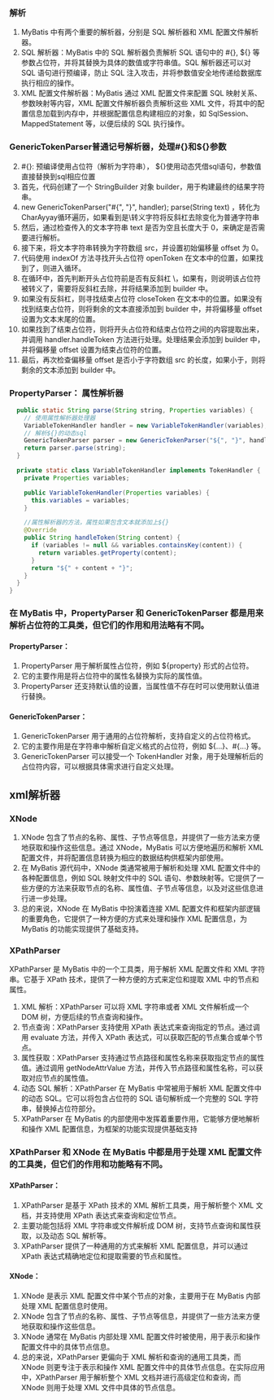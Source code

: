 ### 解析
1. MyBatis 中有两个重要的解析器，分别是 SQL 解析器和 XML 配置文件解析器。
2. SQL 解析器：MyBatis 中的 SQL 解析器负责解析 SQL 语句中的 #{}, ${} 等参数占位符，并将其替换为具体的数值或字符串值。SQL 解析器还可以对 SQL 语句进行预编译，防止 SQL 注入攻击，并将参数值安全地传递给数据库执行相应的操作。
3. XML 配置文件解析器：MyBatis 通过 XML 配置文件来配置 SQL 映射关系、参数映射等内容，XML 配置文件解析器负责解析这些 XML 文件，将其中的配置信息加载到内存中，并根据配置信息构建相应的对象，如 SqlSession、MappedStatement 等，以便后续的 SQL 执行操作。

### GenericTokenParser普通记号解析器，处理#{}和${}参数
2. #{}: 预编译使用占位符（解析为字符串）， ${}使用动态凭借sql语句，参数值直接替换到sql相应位置
3. 首先，代码创建了一个 StringBuilder 对象 builder，用于构建最终的结果字符串。
4. new GenericTokenParser("#{", "}", handler); parse(String text) ，转化为CharAyyay循环遍历，如果看到是\\转义字符将反斜杠去除变化为普通字符串
5. 然后，通过检查传入的文本字符串 text 是否为空且长度大于 0，来确定是否需要进行解析。
6. 接下来，将文本字符串转换为字符数组 src，并设置初始偏移量 offset 为 0。
7. 代码使用 indexOf 方法寻找开头占位符 openToken 在文本中的位置，如果找到了，则进入循环。
8. 在循环中，首先判断开头占位符前是否有反斜杠 \，如果有，则说明该占位符被转义了，需要将反斜杠去除，并将结果添加到 builder 中。
9. 如果没有反斜杠，则寻找结束占位符 closeToken 在文本中的位置。如果没有找到结束占位符，则将剩余的文本直接添加到 builder 中，并将偏移量 offset 设置为文本末尾的位置。
10. 如果找到了结束占位符，则将开头占位符和结束占位符之间的内容提取出来，并调用 handler.handleToken 方法进行处理。处理结果会添加到 builder 中，并将偏移量 offset 设置为结束占位符的位置。
11. 最后，再次检查偏移量 offset 是否小于字符数组 src 的长度，如果小于，则将剩余的文本添加到 builder 中。

### PropertyParser： 属性解析器
``` java
  public static String parse(String string, Properties variables) {
    // 使用属性解析器处理器
    VariableTokenHandler handler = new VariableTokenHandler(variables);
    // 解析${}的动态sql
    GenericTokenParser parser = new GenericTokenParser("${", "}", handler);
    return parser.parse(string);
  }

  private static class VariableTokenHandler implements TokenHandler {
    private Properties variables;

    public VariableTokenHandler(Properties variables) {
      this.variables = variables;
    }

    //属性解析器的方法，属性如果包含文本就添加上${}
    @Override
    public String handleToken(String content) {
      if (variables != null && variables.containsKey(content)) {
        return variables.getProperty(content);
      }
      return "${" + content + "}";
    }
  }
}


```

### 在 MyBatis 中，PropertyParser 和 GenericTokenParser 都是用来解析占位符的工具类，但它们的作用和用法略有不同。

#### PropertyParser：
1. PropertyParser 用于解析属性占位符，例如 ${property} 形式的占位符。
2. 它的主要作用是将占位符中的属性名替换为实际的属性值。
3. PropertyParser 还支持默认值的设置，当属性值不存在时可以使用默认值进行替换。

#### GenericTokenParser：
1. GenericTokenParser 用于通用的占位符解析，支持自定义的占位符格式。
2. 它的主要作用是在字符串中解析自定义格式的占位符，例如 ${...}、#{...} 等。
3. GenericTokenParser 可以接受一个 TokenHandler 对象，用于处理解析后的占位符内容，可以根据具体需求进行自定义处理。

## xml解析器

### XNode
1. XNode 包含了节点的名称、属性、子节点等信息，并提供了一些方法来方便地获取和操作这些信息。通过 XNode，MyBatis 可以方便地遍历和解析 XML 配置文件，并将配置信息转换为相应的数据结构供框架内部使用。
2. 在 MyBatis 源代码中，XNode 类通常被用于解析和处理 XML 配置文件中的各种配置信息，例如 SQL 映射文件中的 SQL 语句、参数映射等。它提供了一些方便的方法来获取节点的名称、属性值、子节点等信息，以及对这些信息进行进一步处理。
3. 总的来说，XNode 在 MyBatis 中扮演着连接 XML 配置文件和框架内部逻辑的重要角色，它提供了一种方便的方式来处理和操作 XML 配置信息，为 MyBatis 的功能实现提供了基础支持。

### XPathParser
XPathParser 是 MyBatis 中的一个工具类，用于解析 XML 配置文件和 XML 字符串。它基于 XPath 技术，提供了一种方便的方式来定位和提取 XML 中的节点和属性。
1. XML 解析：XPathParser 可以将 XML 字符串或者 XML 文件解析成一个 DOM 树，方便后续的节点查询和操作。
2. 节点查询：XPathParser 支持使用 XPath 表达式来查询指定的节点。通过调用 evaluate 方法，并传入 XPath 表达式，可以获取匹配的节点集合或单个节点。
3. 属性获取：XPathParser 支持通过节点路径和属性名称来获取指定节点的属性值。通过调用 getNodeAttrValue 方法，并传入节点路径和属性名称，可以获取对应节点的属性值。
4. 动态 SQL 解析：XPathParser 在 MyBatis 中常被用于解析 XML 配置文件中的动态 SQL。它可以将包含占位符的 SQL 语句解析成一个完整的 SQL 字符串，替换掉占位符部分。
5. XPathParser 在 MyBatis 的内部使用中发挥着重要作用，它能够方便地解析和操作 XML 配置信息，为框架的功能实现提供基础支持

### XPathParser 和 XNode 在 MyBatis 中都是用于处理 XML 配置文件的工具类，但它们的作用和功能略有不同。
#### XPathParser：

1. XPathParser 是基于 XPath 技术的 XML 解析工具类，用于解析整个 XML 文档，并支持使用 XPath 表达式来查询和定位节点。
2. 主要功能包括将 XML 字符串或文件解析成 DOM 树，支持节点查询和属性获取，以及动态 SQL 解析等。
3. XPathParser 提供了一种通用的方式来解析 XML 配置信息，并可以通过 XPath 表达式精确地定位和提取需要的节点和属性。

#### XNode：
1. XNode 是表示 XML 配置文件中某个节点的对象，主要用于在 MyBatis 内部处理 XML 配置信息时使用。
2. XNode 包含了节点的名称、属性、子节点等信息，并提供了一些方法来方便地获取和操作这些信息。
3. XNode 通常在 MyBatis 内部处理 XML 配置文件时被使用，用于表示和操作配置文件中的具体节点信息。
4. 总的来说，XPathParser 更偏向于 XML 解析和查询的通用工具类，而 XNode 则更专注于表示和操作 XML 配置文件中的具体节点信息。在实际应用中，XPathParser 用于解析整个 XML 文档并进行高级定位和查询，而 XNode 则用于处理 XML 文件中具体的节点信息。
